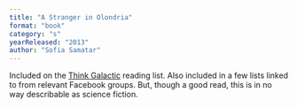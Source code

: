 ```yaml
---
title: "A Stranger in Olondria"
format: "book"
category: "s"
yearReleased: "2013"
author: "Sofia Samatar"
---
```

Included on the <a href="https://thinkgalactic.org/reading-lists/by-author/"> Think Galactic</a> reading list. Also included in a few lists linked to from  relevant Facebook groups. But, though a good read, this is in no way describable  as science fiction.
  

